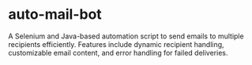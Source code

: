# auto-mail-bot
A Selenium and Java-based automation script to send emails to multiple recipients efficiently. Features include dynamic recipient handling, customizable email content, and error handling for failed deliveries.
